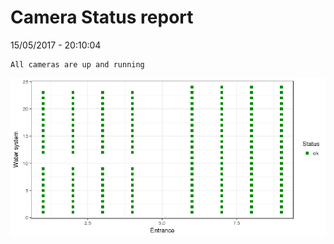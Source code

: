 Camera Status report
================
15/05/2017 - 20:10:04

    All cameras are up and running

![](camreport_files/figure-markdown_github/unnamed-chunk-2-1.png)
